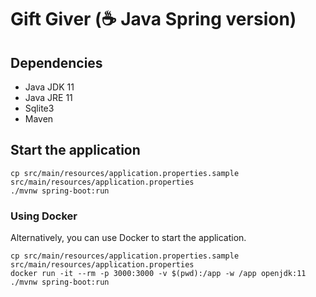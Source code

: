 # Gift Giver (☕ Java Spring version)

## Dependencies

- Java JDK 11
- Java JRE 11
- Sqlite3
- Maven

## Start the application

```shell
cp src/main/resources/application.properties.sample src/main/resources/application.properties
./mvnw spring-boot:run
```

### Using Docker

Alternatively, you can use Docker to start the application.

```
cp src/main/resources/application.properties.sample src/main/resources/application.properties
docker run -it --rm -p 3000:3000 -v $(pwd):/app -w /app openjdk:11 ./mvnw spring-boot:run
```
